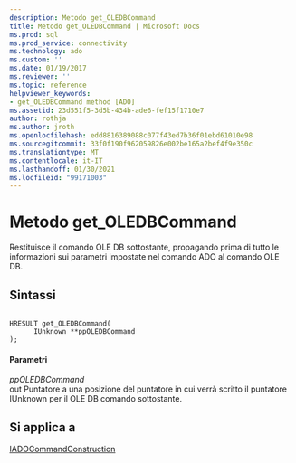 ```yaml
---
description: Metodo get_OLEDBCommand
title: Metodo get_OLEDBCommand | Microsoft Docs
ms.prod: sql
ms.prod_service: connectivity
ms.technology: ado
ms.custom: ''
ms.date: 01/19/2017
ms.reviewer: ''
ms.topic: reference
helpviewer_keywords:
- get_OLEDBCommand method [ADO]
ms.assetid: 23d551f5-3d5b-434b-ade6-fef15f1710e7
author: rothja
ms.author: jroth
ms.openlocfilehash: edd8816389088c077f43ed7b36f01ebd61010e98
ms.sourcegitcommit: 33f0f190f962059826e002be165a2bef4f9e350c
ms.translationtype: MT
ms.contentlocale: it-IT
ms.lasthandoff: 01/30/2021
ms.locfileid: "99171003"
---
```

# <a name="get_oledbcommand-method"></a>Metodo get_OLEDBCommand
Restituisce il comando OLE DB sottostante, propagando prima di tutto le informazioni sui parametri impostate nel comando ADO al comando OLE DB.  
  
## <a name="syntax"></a>Sintassi  
  
```  
  
HRESULT get_OLEDBCommand(  
      IUnknown **ppOLEDBCommand  
);  
```  
  
#### <a name="parameters"></a>Parametri  
 *ppOLEDBCommand*  
 out Puntatore a una posizione del puntatore in cui verrà scritto il puntatore IUnknown per il OLE DB comando sottostante.  
  
## <a name="applies-to"></a>Si applica a  
 [IADOCommandConstruction](/previous-versions/windows/desktop/aa965677(v=vs.85))